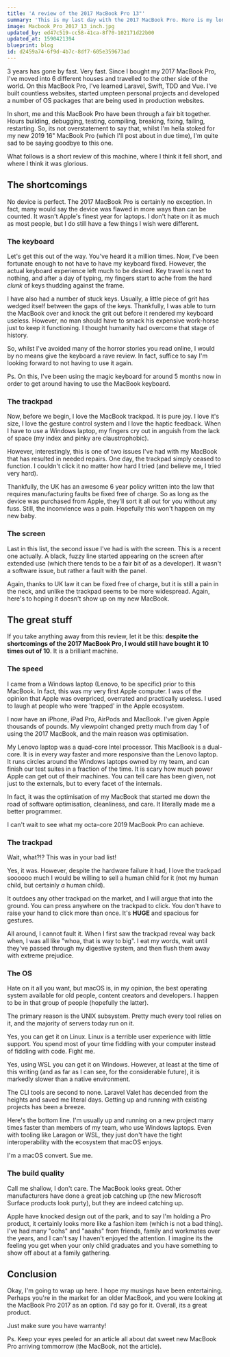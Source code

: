 ```yaml
---
title: 'A review of the 2017 MacBook Pro 13"'
summary: 'This is my last day with the 2017 MacBook Pro. Here is my long term review from a developer''s perspective.'
image: Macbook_Pro_2017_13_inch.jpg
updated_by: ed47c519-cc58-41ca-8f70-102171d22b00
updated_at: 1590421394
blueprint: blog
id: d2459a74-6f9d-4b7c-8df7-605e359673ad
---
```

3 years has gone by fast. Very fast. Since I bought my 2017 MacBook Pro, I've moved into 6 different houses and travelled to the other side of the world. On this MacBook Pro, I've learned Laravel, Swift, TDD and Vue. I've built countless websites, started umpteen personal projects and developed a number of OS packages that are being used in production websites.  

In short, me and this MacBook Pro have been through a fair bit together. Hours building, debugging, testing, compiling, breaking, fixing, failing, restarting. So, its not overstatement to say that, whilst I'm hella stoked for my new 2019 16" MacBook Pro (which I'll post about in due time), I'm quite sad to be saying goodbye to this one.

What follows is a short review of this machine, where I think it fell short, and where I think it was glorious.

## The shortcomings
No device is perfect. The 2017 MacBook Pro is certainly no exception. In fact, many would say the device was flawed in more ways than can be counted. It wasn't Apple's finest year for laptops. I don't hate on it as much as most people, but I do still have a few things I wish were different.

### The keyboard
Let's get this out of the way. You've heard it a million times. Now, I've been fortunate enough to not have to have my keyboard fixed. However, the actual keyboard experience left much to be desired. Key travel is next to nothing, and after a day of typing, my fingers start to ache from the hard *clunk* of keys thudding against the frame. 

I have also had a number of stuck keys. Usually, a little piece of grit has wedged itself between the gaps of the keys. Thankfully, I was able to turn the MacBook over and knock the grit out before it rendered my keyboard useless. However, no man should have to smack his expensive work-horse just to keep it functioning. I thought humanity had overcome that stage of history.

So, whilst I've avoided many of the horror stories you read online, I would by no means give the keyboard a rave review. In fact, suffice to say I'm looking forward to not having to use it again.

Ps. On this, I've been using the magic keyboard for around 5 months now in order to get around having to use the MacBook keyboard.

### The trackpad
Now, before we begin, I love the MacBook trackpad. It is pure joy. I love it's size, I love the gesture control system and I love the haptic feedback. When I have to use a Windows laptop, my fingers cry out in anguish from the lack of space (my index and pinky are claustrophobic).

However, interestingly, this is one of two issues I've had with my MacBook that has resulted in needed repairs. One day, the trackpad simply ceased to function. I couldn't click it no matter how hard I tried (and believe me, I tried very hard).

Thankfully, the UK has an awesome 6 year policy written into the law that requires manufacturing faults be fixed free of charge. So as long as the device was purchased from Apple, they'll sort it all out for you without any fuss. Still, the inconvience was a pain. Hopefully this won't happen on my new baby.

### The screen
Last in this list, the second issue I've had is with the screen. This is a recent one actually. A black, fuzzy line started appearing on the screen after extended use (which there tends to be a fair bit of as a developer). It wasn't a software issue, but rather a fault with the panel. 

Again, thanks to UK law it can be fixed free of charge, but it is still a pain in the neck, and unlike the trackpad seems to be more widespread. Again, here's to hoping it doesn't show up on my new MacBook.

## The great stuff
If you take anything away from this review, let it be this: **despite the shortcomings of the 2017 MacBook Pro, I would still have bought it 10 times out of 10**. It is a brilliant machine.

### The speed
I came from a Windows laptop (Lenovo, to be specific) prior to this MacBook. In fact, this was my very first Apple computer. I was of the opinion that Apple was overpriced, overrated and practically useless. I used to laugh at people who were 'trapped' in the Apple ecosystem. 

I now have an iPhone, iPad Pro, AirPods and MacBook. I've given Apple thousands of pounds. My viewpoint changed pretty much from day 1 of using the 2017 MacBook, and the main reason was optimisation.

My Lenovo laptop was a quad-core Intel processor. This MacBook is a dual-core. It is in every way faster and more responsive than the Lenovo laptop. It runs circles around the Windows laptops owned by my team, and can finish our test suites in a fraction of the time. It is scary how much power Apple can get out of their machines. You can tell care has been given, not just to the externals, but to every facet of the internals.

In fact, it was the optimisation of my MacBook that started me down the road of software optimisation, cleanliness, and care. It literally made me a better programmer. 

I can't wait to see what my octa-core 2019 MacBook Pro can achieve.

### The trackpad
Wait, what?!? This was in your bad list! 

Yes, it was. However, despite the hardware failure it had, I love the trackpad soooooo much I would be willing to sell a human child for it (not my human child, but certainly *a* human child).

It outdoes any other trackpad on the market, and I will argue that into the ground. You can press anywhere on the trackpad to click. You don't have to raise your hand to click more than once. It's **HUGE** and spacious for gestures. 

All around, I cannot fault it. When I first saw the trackpad reveal way back when, I was all like "whoa, that is way to big". I eat my words, wait until they've passed through my digestive system, and then flush them away with extreme prejudice. 

### The OS
Hate on it all you want, but macOS is, in my opinion, the best operating system available for old people, content creators and developers. I happen to be in that group of people (hopefully the latter).

The primary reason is the UNIX subsystem. Pretty much every tool relies on it, and the majority of servers today run on it. 

Yes, you can get it on Linux. Linux is a terrible user experience with little support. You spend most of your time fiddling with your computer instead of fiddling with code. Fight me. 

Yes, using WSL you can get it on Windows. However, at least at the time of this writing (and as far as I can see, for the considerable future), it is markedly slower than a native environment.

The CLI tools are second to none. Laravel Valet has decended from the heights and saved me literal days. Getting up and running with existing projects has been a breeze. 

Here's the bottom line. I'm usually up and running on a new project many times faster than members of my team, who use Windows laptops. Even with tooling like Laragon or WSL, they just don't have the tight interoperability with the ecosystem that macOS enjoys.

I'm a macOS convert. Sue me.

### The build quality
Call me shallow, I don't care. The MacBook looks great. Other manufacturers have done a great job catching up (the new Microsoft Surface products look purty), but they are indeed catching up. 

Apple have knocked design out of the park, and to say I'm holding a Pro product, it certainly looks more like a fashion item (which is not a bad thing). I've had many "oohs" and "aaahs" from friends, family and workmates over the years, and I can't say I haven't enjoyed the attention. I imagine its the feeling you get when your only child graduates and you have something to show off about at a family gathering.

## Conclusion
Okay, I'm going to wrap up here. I hope my musings have been entertaining. Perhaps you're in the market for an older MacBook, and you were looking at the MacBook Pro 2017 as an option. I'd say go for it. Overall, its a great product.

Just make sure you have warranty!

Ps. Keep your eyes peeled for an article all about dat sweet new MacBook Pro arriving tommorrow (the MacBook, not the article).
